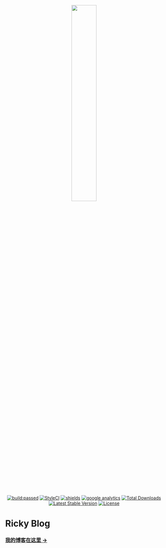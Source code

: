 <p align="center">
<img width="40%" src="https://huasx.github.io/img/ico.png">
<br>
<a href="https://travis-ci.org/huasx/huasx.github.io"><img src="https://travis-ci.org/huasx/huasx.github.io.svg?branch=master" alt="build:passed"></a>
<a href="https://github.styleci.io/repos/134786955"><img src="https://github.styleci.io/repos/134786955/shield?branch=master" alt="StyleCI"></a>
<a href="https://huasx.github.io"><img src="https://img.shields.io/badge/Ricky-blog-blueviolet.svg" alt="shields"></a>
<a href="https://github.com/huasx"><img src="https://ga-beacon.appspot.com/UA-119889043-1/welcome-page" alt="google analytics"></a>
<a href="https://packagist.org/packages/huasx/blog"><img src="https://poser.pugx.org/huasx/blog/downloads" alt="Total Downloads"></a>
<a href="https://packagist.org/packages/huasx/blog"><img src="https://poser.pugx.org/huasx/blog/v/stable" alt="Latest Stable Version"></a>
<a href="https://packagist.org/packages/huasx/blog"><img src="https://poser.pugx.org/huasx/blog/license.svg" alt="License"></a>
</p>

# Ricky Blog

### [我的博客在这里 &rarr;](https://huasx.github.io)